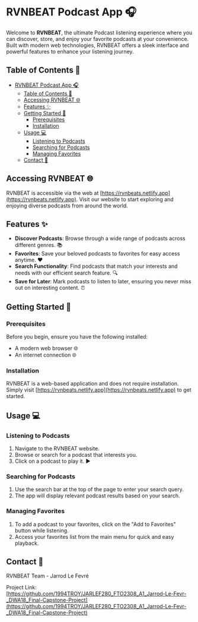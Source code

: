 # RVNBEAT Podcast App 🎧

Welcome to **RVNBEAT**, the ultimate Podcast listening experience where you can discover, store, and enjoy your favorite podcasts at your convenience. Built with modern web technologies, RVNBEAT offers a sleek interface and powerful features to enhance your listening journey.

## Table of Contents 📑

- [RVNBEAT Podcast App 🎧](#rvnbeat-podcast-app-)
  - [Table of Contents 📑](#table-of-contents-)
  - [Accessing RVNBEAT 🌐](#accessing-rvnbeat-)
  - [Features ✨](#features-)
  - [Getting Started 🚀](#getting-started-)
    - [Prerequisites](#prerequisites)
    - [Installation](#installation)
  - [Usage 💻](#usage-)
    - [Listening to Podcasts](#listening-to-podcasts)
    - [Searching for Podcasts](#searching-for-podcasts)
    - [Managing Favorites](#managing-favorites)
  - [Contact 📮](#contact-)

## Accessing RVNBEAT 🌐

RVNBEAT is accessible via the web at [https://rvnbeats.netlify.app](https://rvnbeats.netlify.app). Visit our website to start exploring and enjoying diverse podcasts from around the world.

## Features ✨

- **Discover Podcasts**: Browse through a wide range of podcasts across different genres. 📚
- **Favorites**: Save your beloved podcasts to favorites for easy access anytime. ❤️
- **Search Functionality**: Find podcasts that match your interests and needs with our efficient search feature. 🔍
- **Save for Later**: Mark podcasts to listen to later, ensuring you never miss out on interesting content. ⏰

## Getting Started 🚀

### Prerequisites

Before you begin, ensure you have the following installed:
- A modern web browser 🌐
- An internet connection 🌐

### Installation

RVNBEAT is a web-based application and does not require installation. Simply visit [https://rvnbeats.netlify.app](https://rvnbeats.netlify.app) to get started.

## Usage 💻

### Listening to Podcasts

1. Navigate to the RVNBEAT website.
2. Browse or search for a podcast that interests you.
3. Click on a podcast to play it. ▶️

### Searching for Podcasts

1. Use the search bar at the top of the page to enter your search query.
2. The app will display relevant podcast results based on your search.

### Managing Favorites

1. To add a podcast to your favorites, click on the "Add to Favorites" button while listening.
2. Access your favorites list from the main menu for quick and easy playback.


## Contact 📮

RVNBEAT Team - Jarrod Le Fevré

Project Link: [https://github.com/1994TROY/JARLEF280_FTO2308_A1_Jarrod-Le-Fevr-_DWA18_Final-Capstone-Project](https://github.com/1994TROY/JARLEF280_FTO2308_A1_Jarrod-Le-Fevr-_DWA18_Final-Capstone-Project)
